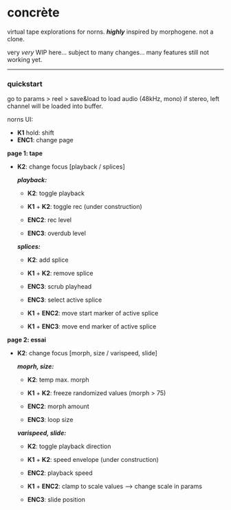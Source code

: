 # concrète

virtual tape explorations for norns. ***highly*** inspired by morphogene. not a clone.

very *very* WIP here... subject to many changes... many features still not working yet.

----
### quickstart

go to params > reel > save&load to load audio (48kHz, mono) if stereo, left channel will be loaded into buffer.

norns UI:

- **K1** hold: shift
- **ENC1**: change page

**page 1: tape**

- **K2**: change focus [playback / splices]

  ***playback:***
  - **K2**: toggle playback
  - **K1** + **K2**: toggle rec (under construction)

  - **ENC2**: rec level
  - **ENC3**: overdub level

  ***splices:***
  - **K2**: add splice
  - **K1** + **K2**: remove splice
  
  - **ENC3**: scrub playhead
  - **ENC3**: select active splice
  
  - **K1** + **ENC2**: move start marker of active splice
  - **K1** + **ENC3**: move end marker of active splice

**page 2: essai**

- **K2**: change focus [morph, size / varispeed, slide]

  ***moprh, size:***
  - **K2**: temp max. morph
  - **K1** + **K2**: freeze randomized values (morph > 75)

  - **ENC2**: morph amount
  - **ENC3**: loop size

  ***varispeed, slide:***
  - **K2**: toggle playback direction
  - **K1** + **K2**: speed envelope (under construction)
  
  - **ENC2**: playback speed 
  - **K1** + **ENC2**: clamp to scale values --> change scale in params
  - **ENC3**: slide position

